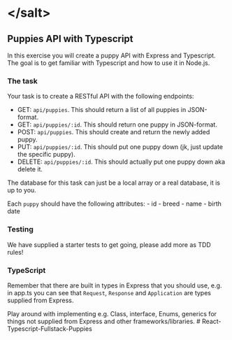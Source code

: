 # &lt;/salt&gt;

## Puppies API with Typescript

In this exercise you will create a puppy API with Express and Typescript. The goal is to get familiar with Typescript and how to use it in Node.js.

### The task

Your task is to create a RESTful API with the following endpoints:

- GET: `api/puppies`. This should return a list of all puppies in JSON-format.
- GET: `api/puppies/:id`. This should return one puppy in JSON-format.
- POST: `api/puppies`. This should create and return the newly added puppy.
- PUT: `api/puppies/:id`. This should put one puppy down (jk, just update the specific puppy).
- DELETE: `api/puppies/:id`. This should actually put one puppy down aka delete it.

The database for this task can just be a local array or a real database, it is up to you.

Each `puppy` should have the following attributes: 
    - id
    - breed
    - name
    - birth date

### Testing

We have supplied a starter tests to get going, please add more as TDD rules!

### TypeScript

Remember that there are built in types in Express that you should use, e.g. in app.ts you can see that `Request`, `Response` and `Application` are types supplied from Express.

Play around with implementing e.g. Class, interface, Enums, generics for things not supplied from Express and other frameworks/libraries.
#   R e a c t - T y p e s c r i p t - F u l l s t a c k - P u p p i e s  
 